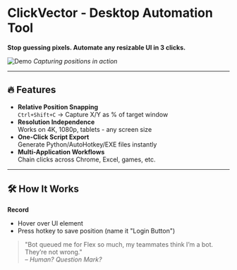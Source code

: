 # ClickVector - Desktop Automation Tool   
**Stop guessing pixels. Automate any resizable UI in 3 clicks.**  

![Demo](demo.gif) *Capturing positions in action*

---

## 🔥 Features  
- **Relative Position Snapping**  
  `Ctrl+Shift+C` → Capture X/Y as % of target window  
- **Resolution Independence**  
  Works on 4K, 1080p, tablets - any screen size  
- **One-Click Script Export**  
  Generate Python/AutoHotkey/EXE files instantly  
- **Multi-Application Workflows**  
  Chain clicks across Chrome, Excel, games, etc.  

---

## 🛠️ How It Works  

**Record**  
   - Hover over UI element  
   - Press hotkey to save position (name it "Login Button")  


> "Bot queued me for Flex so much, my teammates think I’m a bot. They’re not wrong."  
> *– Human? Question Mark?*
